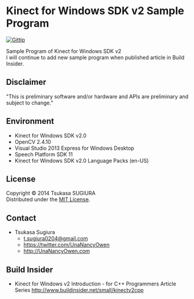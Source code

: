﻿Kinect for Windows SDK v2 Sample Program
==========================================================

[![Gittip](http://img.shields.io/gratipay/TsukasaSugiura.svg)](https://gratipay.com/TsukasaSugiura/)  

Sample Program of Kinect for Windows SDK v2  
I will continue to add new sample program when published article in Build Insider.


Disclaimer
----------
"This is preliminary software and/or hardware and APIs are preliminary and subject to change."


Environment
-----------
* Kinect for Windows SDK v2.0
* OpenCV 2.4.10
* Visual Studio 2013 Express for Windows Desktop
* Speech Platform SDK 11
* Kinect for Windows SDK v2.0 Language Packs (en-US)


License
-------
Copyright &copy; 2014 Tsukasa SUGIURA  
Distributed under the [MIT License](http://www.opensource.org/licenses/mit-license.php "MIT License | Open Source Initiative").


Contact
-------
* Tsukasa Sugiura
    * <t.sugiura0204@gmail.com>
    * <https://twitter.com/UnaNancyOwen>
    * <http://UnaNancyOwen.com>


Build Insider
-------------
* Kinect for Windows v2 Introduction - for C++ Programmers Article Series
  <http://www.buildinsider.net/small/kinectv2cpp>
